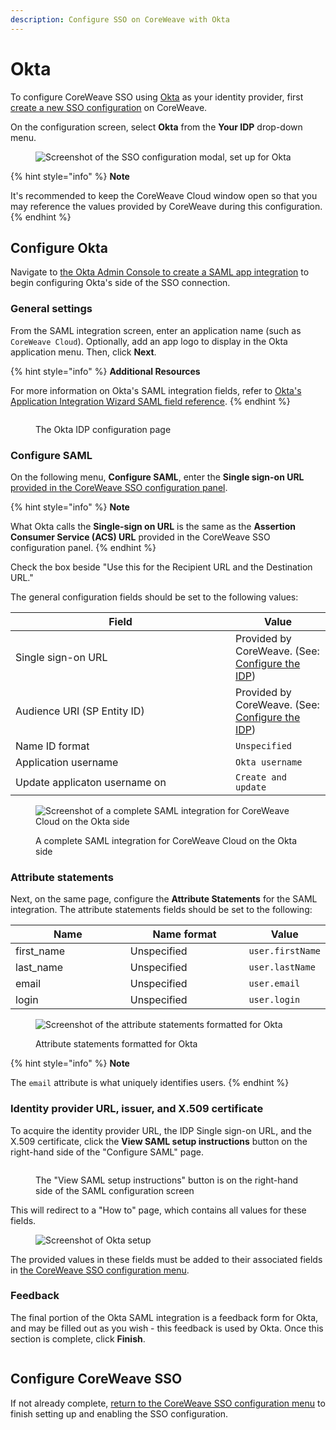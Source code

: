 ```yaml
---
description: Configure SSO on CoreWeave with Okta
---
```


# Okta

To configure CoreWeave SSO using [Okta](https://www.okta.com/) as your identity provider, first [create a new SSO configuration](./#create-a-new-sso-configuration) on CoreWeave.

On the configuration screen, select **Okta** from the **Your IDP** drop-down menu.

<figure><img src="../../../.gitbook/assets/image (43) (3) (1).png" alt="Screenshot of the SSO configuration modal, set up for Okta"><figcaption></figcaption></figure>

{% hint style="info" %}
**Note**

It's recommended to keep the CoreWeave Cloud window open so that you may reference the values provided by CoreWeave during this configuration.
{% endhint %}

## Configure Okta

Navigate to [the Okta Admin Console to create a SAML app integration](https://help.okta.com/en-us/Content/Topics/Apps/Apps\_App\_Integration\_Wizard\_SAML.htm) to begin configuring Okta's side of the SSO connection.

### General settings

From the SAML integration screen, enter an application name (such as `CoreWeave Cloud`). Optionally, add an app logo to display in the Okta application menu. Then, click **Next**.

{% hint style="info" %}
**Additional Resources**

For more information on Okta's SAML integration fields, refer to [Okta's Application Integration Wizard SAML field reference](https://help.okta.com/en-us/Content/Topics/Apps/aiw-saml-reference.htm).
{% endhint %}

<figure><img src="../../../.gitbook/assets/image (10) (2) (1).png" alt=""><figcaption><p>The Okta IDP configuration page</p></figcaption></figure>

### Configure SAML

On the following menu, **Configure SAML**, enter the **Single sign-on URL** [provided in the CoreWeave SSO configuration panel](./#configure-the-idp).

{% hint style="info" %}
**Note**

What Okta calls the **Single-sign on URL** is the same as the **Assertion Consumer Service (ACS) URL** provided in the CoreWeave SSO configuration panel.
{% endhint %}

Check the box beside "Use this for the Recipient URL and the Destination URL."

The general configuration fields should be set to the following values:

<table><thead><tr><th width="336">Field</th><th>Value</th></tr></thead><tbody><tr><td>Single sign-on URL</td><td>Provided by CoreWeave. (See: <a href="./#configure-the-idp">Configure the IDP</a>)</td></tr><tr><td>Audience URI (SP Entity ID)</td><td>Provided by CoreWeave. (See: <a href="./#configure-the-idp">Configure the IDP</a>)</td></tr><tr><td>Name ID format</td><td><code>Unspecified</code></td></tr><tr><td>Application username</td><td><code>Okta username</code></td></tr><tr><td>Update applicaton username on</td><td><code>Create and update</code></td></tr></tbody></table>

<figure><img src="../../../.gitbook/assets/image (3) (1) (1).png" alt="Screenshot of a complete SAML integration for CoreWeave Cloud on the Okta side"><figcaption><p>A complete SAML integration for CoreWeave Cloud on the Okta side</p></figcaption></figure>

### Attribute statements

Next, on the same page, configure the **Attribute Statements** for the SAML integration. The attribute statements fields should be set to the following:

<table><thead><tr><th width="223">Name</th><th width="225.33333333333331">Name format</th><th>Value</th></tr></thead><tbody><tr><td>first_name</td><td>Unspecified</td><td><code>user.firstName</code></td></tr><tr><td>last_name</td><td>Unspecified</td><td><code>user.lastName</code></td></tr><tr><td>email</td><td>Unspecified</td><td><code>user.email</code></td></tr><tr><td>login</td><td>Unspecified</td><td><code>user.login</code></td></tr></tbody></table>

<figure><img src="../../../.gitbook/assets/image (40) (2).png" alt="Screenshot of the attribute statements formatted for Okta"><figcaption><p>Attribute statements formatted for Okta</p></figcaption></figure>

{% hint style="info" %}
**Note**

The `email` attribute is what uniquely identifies users.
{% endhint %}

### Identity provider URL, issuer, and X.509 certificate

To acquire the identity provider URL, the IDP Single sign-on URL, and the X.509 certificate, click the **View SAML setup instructions** button on the right-hand side of the "Configure SAML" page.

<figure><img src="../../../.gitbook/assets/image (2) (4).png" alt=""><figcaption><p>The "View SAML setup instructions" button is on the right-hand side of the SAML configuration screen</p></figcaption></figure>

This will redirect to a "How to" page, which contains all values for these fields.

<figure><img src="../../../.gitbook/assets/image (14) (1) (1).png" alt="Screenshot of Okta setup"><figcaption></figcaption></figure>

The provided values in these fields must be added to their associated fields in [the CoreWeave SSO configuration menu](./#configure-coreweave-sso).

### Feedback

The final portion of the Okta SAML integration is a feedback form for Okta, and may be filled out as you wish - this feedback is used by Okta. Once this section is complete, click **Finish**.

<figure><img src="../../../.gitbook/assets/image (7) (1) (1) (2).png" alt=""><figcaption></figcaption></figure>

## Configure CoreWeave SSO

If not already complete, [return to the CoreWeave SSO configuration menu](./#configure-coreweave-sso) to finish setting up and enabling the SSO configuration.
